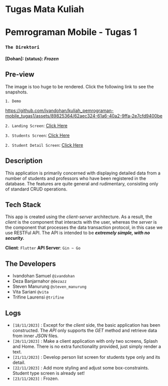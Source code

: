 # Tugas Mata Kuliah
# Pemrograman Mobile - Tugas 1

### ``The Direktori``

#### [Dohan]: (status): _Frozen_

## Pre-view
The image is too huge to be rendered. Click the following link to see the snapshots.

`1. Demo`

https://github.com/ivandohan/kuliah_pemrograman-mobile_tugas1/assets/89825364/62aec324-61a6-40a2-9ffa-2e7cfd9400be

`2. Landing Screen`: [Click Here](./pm-t1-snapshots/landing-page1.png)


`3. Students Screen`: [Click Here](./pm-t1-snapshots/person-list.png)


`2. Student Detail Screen`: [Click Here](./pm-t1-snapshots/person-detail.png)


## Description
This application is primarily concerned with displaying detailed data from a number of students and professors who have been registered in the database.
The features are quite general and rudimentary, consisting only of standard CRUD operations.

## Tech Stack
This app is created using the _client-server_ architecture. As a result, the _client_ is the component that interacts 
with the user, whereas the _server_ is the component that processes the data transaction protocol, in this case we use RESTFul API.
The API is intended to be _**extremely simple, with no security.**_

**Client**: `Flutter`
**API Server**: `Gin ~ Go`

## The Developers
* Ivandohan Samuel `@ivandohan`
* Deza Banjarnahor `@dezazz`
* Steven Manurung `@steven_manurung`
* Vita Sariani `@vita`
* Trifine Laurensi `@trifine`

## Logs
* `[18/11/2023]` : Except for the _client_ side, the basic application has been constructed.
  The _API_ only supports the _GET_ method and retrieve data from inner _JSON_ files.
* `[20/11/2023]` : Make a client application with only two screens, Splash and Home. There is no extra functionality provided, just simply render a text.
* `[21/11/2023]` : Develop person list screen for students type only and its detail.
* `[22/11/2023]` : Add more styling and adjust some box-constraints. Student type screen is already set!
* `[23/11/2023]` : Frozen.

